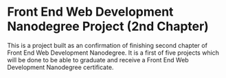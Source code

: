 # Front End Web Development Nanodegree Project (2nd Chapter)

This is a project built as an confirmation of finishing second chapter of Front End Web Development Nanodegree. It is a first of five projects which will be done to be able to graduate and receive a Front End Web Development Nanodegree certificate.
